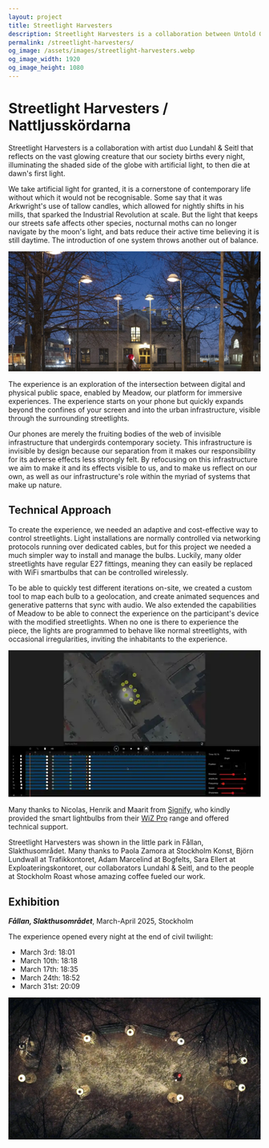 ```yaml
---
layout: project
title: Streetlight Harvesters
description: Streetlight Harvesters is a collaboration between Untold Garden and artist duo Lundahl & Seitl that reflects on the vast glowing creature that our society births every night, illuminating the shaded side of the globe with artificial light, to then die at dawn's first light.
permalink: /streetlight-harvesters/
og_image: /assets/images/streetlight-harvesters.webp
og_image_width: 1920
og_image_height: 1080
---
```



# Streetlight Harvesters / Nattljusskördarna

Streetlight Harvesters is a collaboration with artist duo Lundahl & Seitl that reflects on the vast glowing creature that our society births every night, illuminating the shaded side of the globe with artificial light, to then die at dawn's first light.

We take artificial light for granted, it is a cornerstone of contemporary life without which it would not be recognisable. Some say that it was Arkwright's use of tallow candles, which allowed for nightly shifts in his mills, that sparked the Industrial Revolution at scale. But the light that keeps our streets safe affects other species, nocturnal moths can no longer navigate by the moon's light, and bats reduce their active time believing it is still daytime. The introduction of one system throws another out of balance.

![Streetlight Harvesters, by Untold Garden and Lundahl & Seitl 2025](/assets/images/streetlight-harvesters2.webp)

The experience is an exploration of the intersection between digital and physical public space, enabled by Meadow, our platform for immersive experiences. The experience starts on your phone but quickly expands beyond the confines of your screen and into the urban infrastructure, visible through the surrounding streetlights.

Our phones are merely the fruiting bodies of the web of invisible infrastructure that undergirds contemporary society. This infrastructure is invisible by design because our separation from it makes our responsibility for its adverse effects less strongly felt. By refocusing on this infrastructure we aim to make it and its effects visible to us, and to make us reflect on our own, as well as our infrastructure's role within the myriad of systems that make up nature.


## Technical Approach

To create the experience, we needed an adaptive and cost-effective way to control streetlights. Light installations are normally controlled via networking protocols running over dedicated cables, but for this project we needed a much simpler way to install and manage the bulbs. Luckily, many older streetlights have regular E27 fittings, meaning they can easily be replaced with WiFi smartbulbs that can be controlled wirelessly.

To be able to quickly test different iterations on-site, we created a custom tool to map each bulb to a geolocation, and create animated sequences and generative patterns that sync with audio. We also extended the capabilities of Meadow to be able to connect the experience on the participant's device with the modified streetlights. When no one is there to experience the piece, the lights are programmed to behave like normal streetlights, with occasional irregularities, inviting the inhabitants to the experience.

![Streetlight Harvesters light editor](/assets/images/streetlight-harvesters-editor.webp)

Many thanks to Nicolas, Henrik and Maarit from [Signify](https://www.signify.com/global), who kindly provided the smart lightbulbs from their [WiZ Pro](https://pro.wizconnected.com/) range and offered technical support.

Streetlight Harvesters was shown in the little park in Fållan, Slakthusområdet. Many thanks to Paola Zamora at Stockholm Konst, Björn Lundwall at Trafikkontoret, Adam Marcelind at Bogfelts, Sara Ellert at Exploateringskontoret, our collaborators Lundahl & Seitl, and to the people at Stockholm Roast whose amazing coffee fueled our work.

## Exhibition

***Fållan, Slakthusområdet***, March-April 2025, Stockholm

The experience opened every night at the end of civil twilight:
* March 3rd: 18:01
* March 10th: 18:18
* March 17th: 18:35
* March 24th: 18:52
* March 31st: 20:09

![Streetlight Harvesters, by Untold Garden and Lundahl & Seitl 2025](/assets/images/streetlight-harvesters.webp)